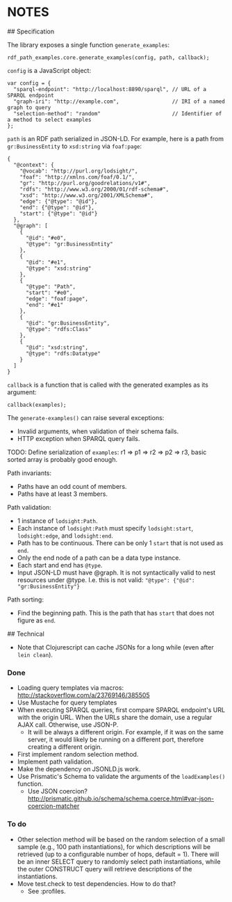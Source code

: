 # NOTES

## Specification

The library exposes a single function `generate_examples`:

```
rdf_path_examples.core.generate_examples(config, path, callback);
```

`config` is a JavaScript object:

```
var config = {
  "sparql-endpoint": "http://localhost:8890/sparql", // URL of a SPARQL endpoint
  "graph-iri": "http://example.com",                 // IRI of a named graph to query
  "selection-method": "random"                       // Identifier of a method to select examples 
};
```

`path` is an RDF path serialized in JSON-LD. For example, here is a path from `gr:BusinessEntity` to `xsd:string` via `foaf:page`:

```
{
  "@context": {
    "@vocab": "http://purl.org/lodsight/",
    "foaf": "http://xmlns.com/foaf/0.1/",
    "gr": "http://purl.org/goodrelations/v1#",
    "rdfs": "http://www.w3.org/2000/01/rdf-schema#",
    "xsd": "http://www.w3.org/2001/XMLSchema#",
    "edge": {"@type": "@id"},
    "end": {"@type": "@id"},
    "start": {"@type": "@id"}
  },
  "@graph": [
    {
      "@id": "#e0",
      "@type": "gr:BusinessEntity"
    },
    {
      "@id": "#e1",
      "@type": "xsd:string"
    },
    {
      "@type": "Path",
      "start": "#e0",
      "edge": "foaf:page",
      "end": "#e1"
    },
    {
      "@id": "gr:BusinessEntity",
      "@type": "rdfs:Class"
    },
    {
      "@id": "xsd:string",
      "@type": "rdfs:Datatype"
    }
  ]
}
```

`callback` is a function that is called with the generated examples as its argument:

```
callback(examples);
```

The `generate-examples()` can raise several exceptions:

* Invalid arguments, when validation of their schema fails.
* HTTP exception when SPARQL query fails. 

TODO: Define serialization of `examples`: r1 => p1 => r2 => p2 => r3, basic sorted array is probably good enough. 

Path invariants:
- Paths have an odd count of members.
- Paths have at least 3 members.

Path validation:
- 1 instance of `lodsight:Path`.
- Each instance of `lodsight:Path` must specify `lodsight:start`, `lodsight:edge`, and `lodsight:end`.
- Path has to be continuous. There can be only 1 `start` that is not used as `end`.
- Only the end node of a path can be a data type instance.
- Each start and end has `@type`.
- Input JSON-LD must have @graph. It is not syntactically valid to nest resources under @type. I.e. this is not valid:
  `"@type": {"@id": "gr:BusinessEntity"}`

Path sorting:
- Find the beginning path. This is the path that has `start` that does not figure as `end`.

## Technical

- Note that Clojurescript can cache JSONs for a long while (even after `lein clean`).

### Done

- Loading query templates via macros: <http://stackoverflow.com/a/23769146/385505>
- Use Mustache for query templates
- When executing SPARQL queries, first compare SPARQL endpoint's URL with the origin URL. When the URLs share the domain, use a regular AJAX call. Otherwise, use JSON-P.
  - It will be always a different origin. For example, if it was on the same server, it would likely be running on a different port, therefore creating a different origin.
- First implement random selection method.
- Implement path validation.
- Make the dependency on JSONLD.js work.
- Use Prismatic's Schema to validate the arguments of the `loadExamples()` function. 
  - Use JSON coercion? <http://prismatic.github.io/schema/schema.coerce.html#var-json-coercion-matcher>

### To do

- Other selection method will be based on the random selection of a small sample (e.g., 100 path instantiations), for which descriptions will be retrieved (up to a configurable number of hops, default = 1). There will be an inner SELECT query to randomly select path instantiations, while the outer CONSTRUCT query will retrieve descriptions of the instantiations.
- Move test.check to test dependencies. How to do that?
  - See :profiles.
